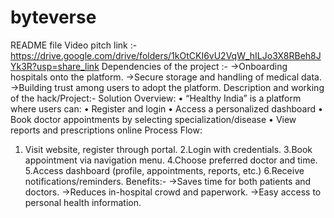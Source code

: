 # byteverse

README file
Video pitch link :-https://drive.google.com/drive/folders/1kOtCKI6vU2VqW_hILJo3X8RBeh8JYk3R?usp=share_link
Dependencies of the project :-
->Onboarding hospitals onto the platform.
->Secure storage and handling of medical data.
->Building trust among users to adopt the platform.
Description and working of the hack/Project:-
 Solution Overview:
 • “Healthy India” is a platform where users can:
 • Register and login
 • Access a personalized dashboard
 • Book doctor appointments by selecting specialization/disease
 • View reports and prescriptions online
 Process Flow:
 1. Visit website, register through portal.
 2.Login with credentials.
 3.Book appointment via navigation menu.
 4.Choose preferred doctor and time.
 5.Access dashboard (profile, appointments, reports, etc.)
 6.Receive notifications/reminders.
 Benefits:-
 ->Saves time for both patients and doctors.
 ->Reduces in-hospital crowd and paperwork.
 ->Easy access to personal health information.
 

 
 

